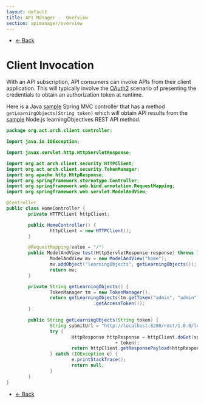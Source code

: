 ```yaml
---
layout: default
title: API Manager -  Overview
section: apimanager/overview
---
```

  
<ul class="pager">
  <li class="previous"><a href="/apimanager/overview">&larr; Back</a></li>
</ul>

# Client Invocation

With an API subscription, API consumers can invoke APIs from their client application. This will typically involve the [OAuth2](http://oauth.net/2/) scenario of presenting the credentials to obtain an authorization token at runtime. 

Here is a Java [sample](https://github.com/act-org/act-rest-client/blob/master/src/main/java/org/act/arch/client/controller/HomeController.java) Spring MVC controller that has a method `getLearningObjects(String token)` which will obtain API results from the [sample](https://github.com/act-org/act-rest-api) Node.js learningObjectives REST API method.

```java
package org.act.arch.client.controller;

import java.io.IOException;

import javax.servlet.http.HttpServletResponse;

import org.act.arch.client.security.HTTPClient;
import org.act.arch.client.security.TokenManager;
import org.apache.http.HttpResponse;
import org.springframework.stereotype.Controller;
import org.springframework.web.bind.annotation.RequestMapping;
import org.springframework.web.servlet.ModelAndView;

@Controller
public class HomeController {
        private HTTPClient httpClient;

        public HomeController() {
                httpClient = new HTTPClient();
        }

        @RequestMapping(value = "/")
        public ModelAndView test(HttpServletResponse response) throws IOException {
                ModelAndView mv = new ModelAndView("home");
                mv.addObject("learningObjects", getLearningObjects());
                return mv;
        }

        private String getLearningObjects() {
                TokenManager tm = new TokenManager();
                return getLearningObjects(tm.getToken("admin", "admin")
                                .getAccessToken());
        }

        public String getLearningObjects(String token) {
                String submitUrl = "http://localhost:8280/rest/1.0.0/learningObjectives";
                try {
                        HttpResponse httpResponse = httpClient.doGet(submitUrl, "Bearer "
                                        + token);
                        return httpClient.getResponsePayload(httpResponse);
                } catch (IOException e) {
                        e.printStackTrace();
                        return null;
                }
        }
}
```

<ul class="pager">
  <li class="previous"><a href="/apimanager/overview">&larr; Back</a></li>
</ul>